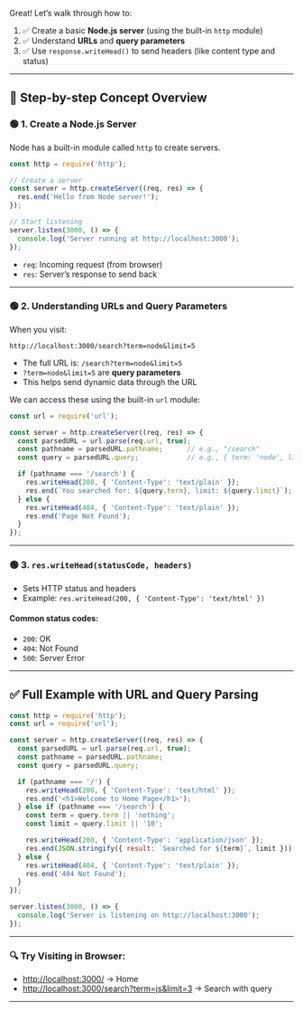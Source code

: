 Great! Let’s walk through how to:

1. ✅ Create a basic **Node.js server** (using the built-in `http` module)
2. ✅ Understand **URLs** and **query parameters**
3. ✅ Use `response.writeHead()` to send headers (like content type and status)

---

## 🧠 Step-by-step Concept Overview

### 🟢 1. Create a Node.js Server

Node has a built-in module called `http` to create servers.

```js
const http = require('http');

// Create a server
const server = http.createServer((req, res) => {
  res.end('Hello from Node server!');
});

// Start listening
server.listen(3000, () => {
  console.log('Server running at http://localhost:3000');
});
```

* `req`: Incoming request (from browser)
* `res`: Server’s response to send back

---

### 🟢 2. Understanding URLs and Query Parameters

When you visit:

```
http://localhost:3000/search?term=node&limit=5
```

* The full URL is: `/search?term=node&limit=5`
* `?term=node&limit=5` are **query parameters**
* This helps send dynamic data through the URL

We can access these using the built-in `url` module:

```js
const url = require('url');

const server = http.createServer((req, res) => {
  const parsedURL = url.parse(req.url, true);
  const pathname = parsedURL.pathname;      // e.g., "/search"
  const query = parsedURL.query;            // e.g., { term: 'node', limit: '5' }

  if (pathname === '/search') {
    res.writeHead(200, { 'Content-Type': 'text/plain' });
    res.end(`You searched for: ${query.term}, limit: ${query.limit}`);
  } else {
    res.writeHead(404, { 'Content-Type': 'text/plain' });
    res.end('Page Not Found');
  }
});
```

---

### 🟢 3. `res.writeHead(statusCode, headers)`

* Sets HTTP status and headers
* Example: `res.writeHead(200, { 'Content-Type': 'text/html' })`

#### Common status codes:

* `200`: OK
* `404`: Not Found
* `500`: Server Error

---

## ✅ Full Example with URL and Query Parsing

```js
const http = require('http');
const url = require('url');

const server = http.createServer((req, res) => {
  const parsedURL = url.parse(req.url, true);
  const pathname = parsedURL.pathname;
  const query = parsedURL.query;

  if (pathname === '/') {
    res.writeHead(200, { 'Content-Type': 'text/html' });
    res.end('<h1>Welcome to Home Page</h1>');
  } else if (pathname === '/search') {
    const term = query.term || 'nothing';
    const limit = query.limit || '10';

    res.writeHead(200, { 'Content-Type': 'application/json' });
    res.end(JSON.stringify({ result: `Searched for ${term}`, limit }));
  } else {
    res.writeHead(404, { 'Content-Type': 'text/plain' });
    res.end('404 Not Found');
  }
});

server.listen(3000, () => {
  console.log('Server is listening on http://localhost:3000');
});
```

---

### 🔍 Try Visiting in Browser:

* [http://localhost:3000/](http://localhost:3000/) → Home
* [http://localhost:3000/search?term=js\&limit=3](http://localhost:3000/search?term=js&limit=3) → Search with query

---
